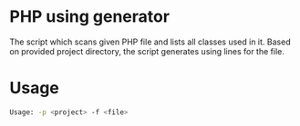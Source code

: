 # PHP using generator

The script which scans given PHP file and lists all classes used in it. Based on provided project directory, the script generates using lines for the file.

# Usage

```bash
Usage: -p <project> -f <file>
```
